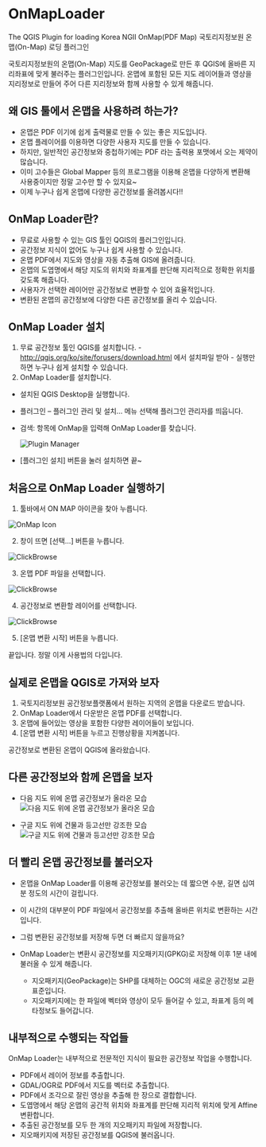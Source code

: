 # OnMapLoader
The QGIS Plugin for loading Korea NGII OnMap(PDF Map)
국토리지정보원 온맵(On-Map) 로딩 플러그인

국토리지정보원의 온맵(On-Map) 지도를 GeoPackage로 만든 후 QGIS에 올바른 지리좌표에 맞게 불러주는 플러그인입니다.
온맵에 포함된 모든 지도 레이어들과 영상을 지리정보로 만들어 주어 다른 지리정보와 함께 사용할 수 있게 해줍니다.

## 왜 GIS 툴에서 온맵을 사용하려 하는가?
  - 온맵은 PDF 이기에 쉽게 출력물로 만들 수 있는 좋은 지도입니다.
  - 온맵 플레이어를 이용하면 다양한 사용자 지도를 만들 수 있습니다.
  - 하지만, 일반적인 공간정보와 중첩하기에는 PDF 라는 출력용 포맷에서 오는 제약이 많습니다.
  - 이미 고수들은 Global Mapper 등의 프로그램을 이용해 온맵을 다양하게 변환해 사용중이지만 정말 고수만 할 수 있지요~
  - 이제 누구나 쉽게 온맵에 다양한 공간정보를 올려봅시다!!

## OnMap Loader란?
  - 무료로 사용할 수 있는 GIS 툴인 QGIS의 플러그인입니다.
  - 공간정보 지식이 없어도 누구나 쉽게 사용할 수 있습니다.
  - 온맵 PDF에서 지도와 영상을 자동 추출해 GIS에 올려줍니다.
  - 온맵의 도엽명에서 해당 지도의 위치와 좌표계를 판단해 지리적으로 정확한 위치를 갖도록 해줍니다.
  - 사용자가 선택한 레이어만 공간정보로 변환할 수 있어 효율적입니다.
  - 변환된 온맵의 공간정보에 다양한 다른 공간정보를 올리 수 있습니다.

## OnMap Loader 설치
  1. 무료 공간정보 툴인 QGIS를 설치합니다.
    - http://qgis.org/ko/site/forusers/download.html 에서 설치파일 받아
    - 실행만 하면 누구나 쉽게 설치할 수 있습니다.
  2. OnMap Loader를 설치합니다.
   - 설치된 QGIS Desktop을 실행합니다.
   - 플러그인 – 플러그인 관리 및 설치… 메뉴 선택해 플러그인 관리자를 띄웁니다.
   - 검색: 항목에 OnMap을 입력해 OnMap Loader를 찾습니다.

      ![Plugin Manager](images/install_pluginmamager.png)
   - [플러그인 설치] 버튼을 눌러 설치하면 끝~

## 처음으로 OnMap Loader 실행하기
  1. 툴바에서 ON MAP 아이콘을 찾아 누릅니다.

   ![OnMap Icon](images/toolbar_icon.png)

  2. 창이 뜨면 [선택…] 버튼을 누릅니다.

   ![ClickBrowse](images/dialog_browsebutton.png)

  3. 온맵 PDF 파일을 선택합니다.

   ![ClickBrowse](images/dialog_browsepdf.png)

  4. 공간정보로 변환할 레이어를 선택합니다.

   ![ClickBrowse](images/dialog_layer.png)

  5. [온맵 변환 시작] 버튼을 누릅니다.

  끝입니다. 정말 이게 사용법의 다입니다.
    
## 실제로 온맵을 QGIS로 가져와 보자
  1. 국토지리정보원 공간정보플랫폼에서 원하는 지역의 온맵을 다운로드 받습니다.
  2. OnMap Loader에서 다운받은 온맵 PDF를 선택합니다.
  3. 온맵에 들어있는 영상을 포함한 다양한 레이어들이 보입니다.
  4. [온맵 변환 시작] 버튼을 누르고 진행상황을 지켜봅니다.

  공간정보로 변환된 온맵이 QGIS에 올라왔습니다.

## 다른 공간정보와 함께 온맵을 보자
  * 다음 지도 위에 온맵 공간정보가 올라온 모습
  ![다음 지도 위에 온맵 공간정보가 올라온 모습](images/with_daummap.png)

  * 구글 지도 위에 건물과 등고선만 강조한 모습
  ![구글 지도 위에 건물과 등고선만 강조한 모습](images/with_googlemap.png)

## 더 빨리 온맵 공간정보를 불러오자
  - 온맵을 OnMap Loader를 이용해 공간정보를 불러오는 데 짧으면 수분, 길면 십여분 정도의 시간이 걸립니다.
  - 이 시간의 대부분이 PDF 파일에서 공간정보를 추출해 올바른 위치로 변환하는 시간입니다.
  - 그럼 변환된 공간정보를 저장해 두면 더 빠르지 않을까요?
  - OnMap Loader는 변환시 공간정보를 지오패키지(GPKG)로 저장해 이후 1분 내에 불러올 수 있게 해줍니다.

    - 지오패키지(GeoPackage)는 SHP를 대체하는 OGC의 새로운 공간정보 교환 표준입니다.
    - 지오패키지에는 한 파일에 벡터와 영상이 모두 들어갈 수 있고, 좌표계 등의 메타정보도 들어갑니다.

## 내부적으로 수행되는 작업들
  OnMap Loader는 내부적으로 전문적인 지식이 필요한 공간정보 작업을 수행합니다.
  
  - PDF에서 레이어 정보를 추출합니다.
  - GDAL/OGR로 PDF에서 지도를 벡터로 추출합니다.
  - PDF에서 조각으로 잘린 영상을 추출해 한 장으로 결합합니다.
  - 도엽명에서 해당 온맵의 공간적 위치와 좌표계를 판단해 지리적 위치에 맞게 Affine 변환합니다.
  - 추출된 공간정보를 모두 한 개의 지오패키지 파일에 저장합니다.
  - 지오패키지에 저장된 공간정보를 QGIS에 불러옵니다.


 
